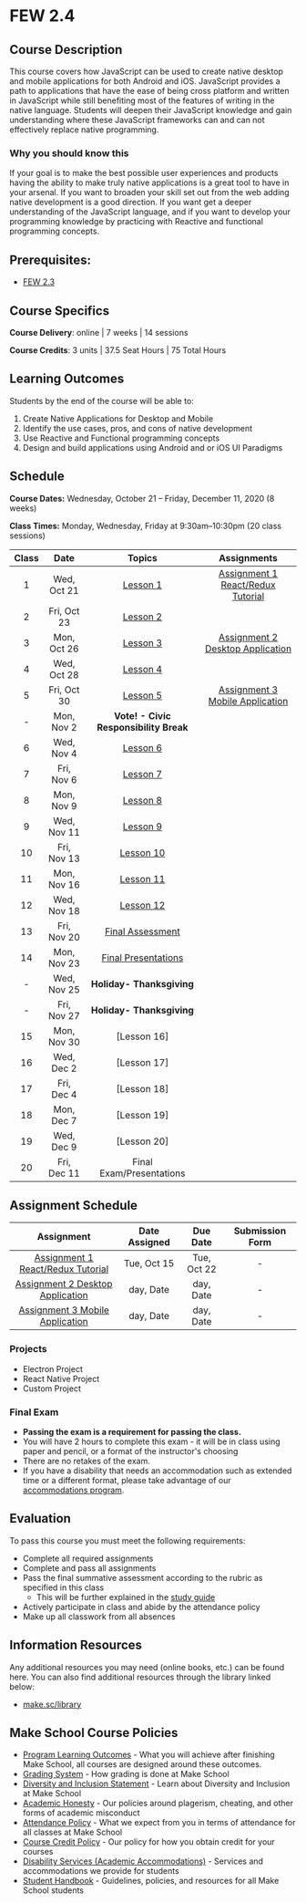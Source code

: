 # FEW 2.4

## Course Description

This course covers how JavaScript can be used to create native desktop and mobile applications for both Android and iOS. JavaScript provides a path to applications that have the ease of being cross platform and written in JavaScript while still benefiting most of the features of writing in the native language. Students will deepen their JavaScript knowledge and gain understanding where these JavaScript frameworks can and can not effectively replace native programming.

### Why you should know this

If your goal is to make the best possible user experiences and products having the ability to make truly native applications is a great tool to have in your arsenal. If you want to broaden your skill set out from the web adding native development is a good direction. If you want get a deeper understanding of the JavaScript language, and if you want to develop your programming knowledge by practicing with Reactive and functional programming concepts. 

## Prerequisites:  

- [FEW 2.3](https://github.com/Make-School-Courses/FEW-2.3-Single-Page-Web-Applications)

## Course Specifics

**Course Delivery**: online | 7 weeks | 14 sessions

**Course Credits**: 3 units | 37.5 Seat Hours | 75 Total Hours

## Learning Outcomes

Students by the end of the course will be able to:

1. Create Native Applications for Desktop and Mobile
1. Identify the use cases, pros, and cons of native development
1. Use Reactive and Functional programming concepts
1. Design and build applications using Android and or iOS UI Paradigms

## Schedule

**Course Dates:** Wednesday, October 21 – Friday, December 11, 2020 (8 weeks)

**Class Times:** Monday, Wednesday, Friday at 9:30am–10:30pm (20 class sessions)

| Class | Date | Topics | Assignments |
|:-----:|:----:|:------:|:-----------:|
|  1 |  Wed, Oct 21  | [Lesson 1](Lessons/Lesson-01.md) | [Assignment 1 React/Redux Tutorial](Assignments/Assignment-1-react-redux.md) |
|  2 |  Fri, Oct 23  | [Lesson 2](Lessons/Lesson-02.md) |  |
|  3 |  Mon, Oct 26  | [Lesson 3](Lessons/Lesson-03.md) | [Assignment 2 Desktop Application](Assignments/Assignment-2-desktop-app.md) |
|  4 |  Wed, Oct 28  | [Lesson 4](Lessons/Lesson-04.md) |  |
|  5 |  Fri, Oct 30  | [Lesson 5](Lessons/Lesson-05.md) | [Assignment 3 Mobile Application](Assignments/Assignment-3-mobile-app.md) |
|  - |  Mon, Nov 2   | **Vote! - Civic Responsibility Break** |
|  6 |  Wed, Nov 4   | [Lesson 6](Lessons/Lesson-06.md) |  |
|  7 |  Fri, Nov 6   | [Lesson 7](Lessons/Lesson-07.md) |  |
|  8 |  Mon, Nov 9   | [Lesson 8](Lessons/Lesson-08.md) |  |
|  9 |  Wed, Nov 11  | [Lesson 9](Lessons/Lesson-09.md) |  |
| 10 |  Fri, Nov 13  | [Lesson 10](Lessons/Lesson-10.md)|  |
| 11 |  Mon, Nov 16  | [Lesson 11](Lessons/Lesson-11.md)|  |
| 12 |  Wed, Nov 18  | [Lesson 12](Lessons/Lesson-12.md)|  |
| 13 |  Fri, Nov 20  | [Final Assessment](Lessons/Lesson-14.md) |  |
| 14 |  Mon, Nov 23 | [Final Presentations](Lessons/Lesson-14.md) |  |
|  - |  Wed, Nov 25               | **Holiday- Thanksgiving** |
|  - |  Fri, Nov 27               | **Holiday- Thanksgiving** |
| 15 |  Mon, Nov 30              | [Lesson 16] |
| 16 |  Wed, Dec 2              | [Lesson 17] |
| 17 |  Fri, Dec 4              | [Lesson 18] |
| 18 |  Mon, Dec 7              | [Lesson 19] |
| 19 |  Wed, Dec 9                | [Lesson 20] |  
| 20 |  Fri, Dec 11                | Final Exam/Presentations | 

## Assignment Schedule 

| Assignment | Date Assigned | Due Date | Submission Form |
|:----------:|:-------------:|:--------:|:---------------:|
| [Assignment 1 React/Redux Tutorial](Assignments/Assignment-1-react-redux.md) | Tue, Oct 15 | Tue, Oct 22 | - |
| [Assignment 2 Desktop Application](Assignments/Assignment-2-desktop-app.md) | day, Date | day, Date | - |
| [Assignment 3 Mobile Application](Assignments/Assignment-3-mobile-app.md) | day, Date | day, Date | - |

### Projects

- Electron Project
- React Native Project
- Custom Project

### Final Exam

-  **Passing the exam is a requirement for passing the class.**
- You will have 2 hours to complete this exam - it will be in class using paper and pencil, or a format of the instructor's choosing
- There are no retakes of the exam.
- If you have a disability that needs an accommodation such as extended time or a different format, please take advantage of our [accommodations program](make.sc/disability-policy).

## Evaluation

To pass this course you must meet the following requirements:

- Complete all required assignments 
- Complete and pass all assignments
- Pass the final summative assessment according to the rubric as specified in this class
    - This will be further explained in the [study guide](ADD_STUDY_GUIDE_LNK)
- Actively participate in class and abide by the attendance policy
- Make up all classwork from all absences

##  Information Resources

Any additional resources you may need (online books, etc.) can be found here. You can also find additional resources through the library linked below:

- [make.sc/library](http://make.sc/library)

## Make School Course Policies

- [Program Learning Outcomes](https://make.sc/program-learning-outcomes) - What you will achieve after finishing Make School, all courses are designed around these outcomes.
- [Grading System](https://make.sc/grading-system) - How grading is done at Make School
- [Diversity and Inclusion Statement](https://make.sc/diversity-and-inclusion-statement) - Learn about Diversity and Inclusion at Make School
- [Academic Honesty](https://make.sc/academic-honesty-policy) - Our policies around plagerism, cheating, and other forms of academic misconduct 
- [Attendance Policy](https://make.sc/attendance-policy) - What we expect from you in terms of attendance for all classes at Make School
- [Course Credit Policy](https://make.sc/course-credit-policy) - Our policy for how you obtain credit for your courses
- [Disability Services (Academic Accommodations)](https://make.sc/disability-services) - Services and accommodations we provide for students
- [Student Handbook](https://make.sc/student-handbook) - Guidelines, policies, and resources for all Make School students

